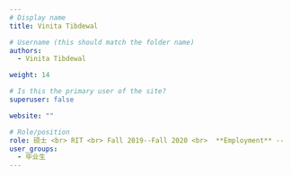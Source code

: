 ```yaml
---
# Display name
title: Vinita Tibdewal

# Username (this should match the folder name)
authors:
  - Vinita Tibdewal

weight: 14

# Is this the primary user of the site?
superuser: false

website: ""

# Role/position
role: 硕士 <br> RIT <br> Fall 2019--Fall 2020 <br>  **Employment** --  Google <br> **Position** -- UX Researcher
user_groups:
  - 毕业生
---
```

